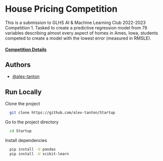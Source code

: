 
# House Pricing Competition

This is a submission to GLHS AI & Machine Learning Club 2022-2023 Competition 1.
Tasked to create a predictive regression model from 79 variables describing almost 
every aspect of homes in Ames, Iowa, students competed to create a model with the lowest error
(measured in RMSLE).

#### [Competition Details](https://glhs-aiclub.web.app/nov2022competitiondetails.html)

## Authors

- [@alex-tanton](https://github.com/alex-tanton)


## Run Locally

Clone the project

```bash
  git clone https://github.com/alex-tanton/Startup
```

Go to the project directory

```bash
  cd Startup
```

Install dependencies

```bash
  pip install -U pandas
  pip install -U scikit-learn
```
